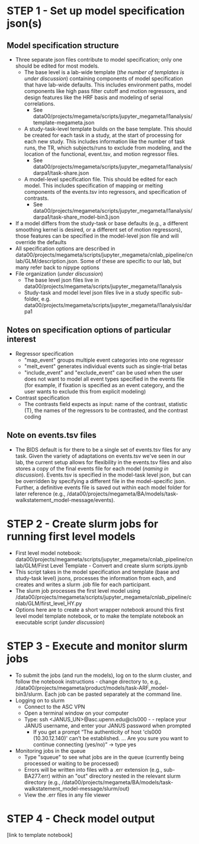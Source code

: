 # STEP 1 - Set up model specification json(s) 
## Model specification structure
* Three separate json files contribute to model specification; only one should be edited for most models. 
  * The base level is a lab-wide template (*the number of templates is under discussion*) containing components of model specification that have lab-wide defaults. This includes environment paths, model components like high pass filter cutoff and motion regressors, and design features like the HRF basis and modeling of serial correlations.
    * See data00/projects/megameta/scripts/jupyter_megameta/l1analysis/template-megameta.json
  * A study-task-level template builds on the base template. This should be created for each task in a study, at the start of processing for each new study. This includes information like the number of task runs, the TR, which subjects/runs to exclude from modeling, and the location of the functional, event.tsv, and motion regressor files. 
    * See data00/projects/megameta/scripts/jupyter_megameta/l1analysis/darpa1/task-share.json
  * A model-level specification file. This should be edited for each model. This includes specification of mapping or melting components of the events.tsv into regressors, and specification of contrasts.
    * See data00/projects/megameta/scripts/jupyter_megameta/l1analysis/darpa1/task-share_model-bin3.json
 * If a model differs from the study-task or base defaults (e.g., a different smoothing kernel is desired, or a different set of motion regressors), those features can be specified in the model-level json file and will override the defaults 
 * All specification options are described in data00/projects/megameta/scripts/jupyter_megameta/cnlab_pipeline/cnlab/GLM/description.json. Some of these are specific to our lab, but many refer back to nipype options
 * File organization (*under discussion*)
   * The base level json files live in data00/projects/megameta/scripts/jupyter_megameta/l1analysis
   * Study-task and model level json files live in a study specific sub-folder, e.g. data00/projects/megameta/scripts/jupyter_megameta/l1analysis/darpa1

## Notes on specification options of particular interest
* Regressor specification
  * "map_event" groups multiple event categories into one regressor
  * "melt_event" generates individual events such as single-trial betas
  * "include_event" and "exclude_event" can be used when the user does not want to model all event types specified in the events file (for example, if fixation is specified as an event category, and the user wants to exclude this from explicit modeling)
* Contrast specification
  * The contrasts field expects as input: name of the contrast, statistic (T), the names of the regressors to be contrasted, and the contrast coding      

## Note on events.tsv files
* The BIDS default is for there to be a single set of events.tsv files for any task. Given the variety of adaptations on events.tsv we've seen in our lab, the current setup allows for flexibility in the events.tsv files and also stores a copy of the final events file for each model (*naming in discussion*). Events.tsv is specified in the model-task level json, but can be overridden by specifying a different file in the model-specific json. Further, a definitive events file is saved out within each model folder for later reference (e.g., /data00/projects/megameta/BA/models/task-walkstatement_model-message/events).

 
# STEP 2 - Create slurm jobs for running first level models
* First level model notebook: data00/projects/megameta/scripts/jupyter_megameta/cnlab_pipeline/cnlab/GLM/First Level Template - Convert and create slurm scripts.ipynb
* This script takes in the model specification and template (base and study-task level) jsons, processes the information from each, and creates and writes a slurm .job file for each participant. 
* The slurm job processes the first level model using /data00/projects/megameta/scripts/jupyter_megameta/cnlab_pipeline/cnlab/GLM/first_level_HY.py 
* Options here are to create a short wrapper notebook around this first level model template notebook, or to make the template notebook an executable script (*under discussion*) 


# STEP 3 - Execute and monitor slurm jobs 
* To submit the jobs (and run the models), log on to the slurm cluster, and follow the notebook instructions - change directory to, e.g., /data00/projects/megameta/product/models/task-ARF_model-bin3/slurm. Each job can be pasted separately at the command line. 
* Logging on to slurm
  * Connect to the ASC VPN
  * Open a terminal window on your computer
  * Type: ssh <JANUS_UN>@asc.upenn.edu@cls000 - - replace your JANUS username, and enter your JANUS password when prompted
    * If you get a prompt “The authenticity of host 'cls000 (10.30.12.140)' can't be established. … Are you sure you want to continue connecting (yes/no)” → type yes
* Monitoring jobs in the queue
  * Type "squeue" to see what jobs are in the queue (currently being processed or waiting to be processed)
  * Errors will be written into files with a .err extension (e.g., sub-BA277.err) within an "out" directory nested in the relevant slurm directory (e.g., /data00/projects/megameta/BA/models/task-walkstatement_model-message/slurm/out)
  * View the .err files in any file viewer


# STEP 4 - Check model output 
[link to template notebook]









